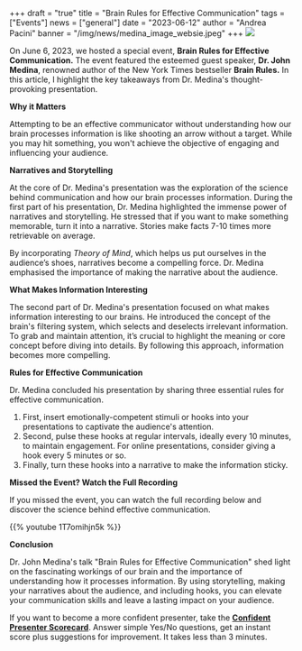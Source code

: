 +++
draft = "true"
title = "Brain Rules for Effective Communication"
tags = ["Events"]
news = ["general"]
date = "2023-06-12"
author = "Andrea Pacini"
banner = "/img/news/medina_image_websie.jpeg"
+++
![](/img/news/medina_image_websie.jpeg)

On June 6, 2023, we hosted a special event, **Brain Rules for Effective Communication.** The event featured the esteemed guest speaker, **Dr. John Medina**, renowned author of the New York Times bestseller **Brain Rules.** In this article, I highlight the key takeaways from Dr. Medina's thought-provoking presentation.



**Why it Matters**



Attempting to be an effective communicator without understanding how our brain processes information is like shooting an arrow without a target. While you may hit something, you won't achieve the objective of engaging and influencing your audience.



**Narratives and Storytelling**



At the core of Dr. Medina's presentation was the exploration of the science behind communication and how our brain processes information. During the first part of his presentation, Dr. Medina highlighted the immense power of narratives and storytelling. He stressed that if you want to make something memorable, turn it into a narrative. Stories make facts 7-10 times more retrievable on average. 



By incorporating *Theory of Mind*, which helps us put ourselves in the audience’s shoes, narratives become a compelling force. Dr. Medina emphasised the importance of making the narrative about the audience.



**What Makes Information Interesting**



The second part of Dr. Medina's presentation focused on what makes information interesting to our brains. He introduced the concept of the brain's filtering system, which selects and deselects irrelevant information. To grab and maintain attention, it’s crucial to highlight the meaning or core concept before diving into details. By following this approach, information becomes more compelling.



**Rules for Effective Communication**



Dr. Medina concluded his presentation by sharing three essential rules for effective communication. 



1. First, insert emotionally-competent stimuli or hooks into your presentations to captivate the audience's attention. 
2. Second, pulse these hooks at regular intervals, ideally every 10 minutes, to maintain engagement. For online presentations, consider giving a hook every 5 minutes or so.
3. Finally, turn these hooks into a narrative to make the information sticky.



**Missed the Event? Watch the Full Recording**



If you missed the event, you can watch the full recording below and discover the science behind effective communication.



{{% youtube 1T7omihjn5k %}}

**Conclusion**



Dr. John Medina's talk "Brain Rules for Effective Communication" shed light on the fascinating workings of our brain and the importance of understanding how it processes information. By using storytelling, making your narratives about the audience, and including hooks, you can elevate your communication skills and leave a lasting impact on your audience. 



If you want to become a more confident presenter, take the **[Confident Presenter Scorecard](https://presentationscorecard.scoreapp.com/)**. Answer simple Yes/No questions, get an instant score plus suggestions for improvement. It takes less than 3 minutes.
